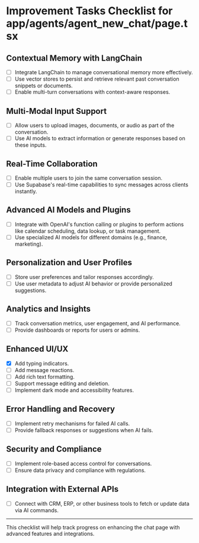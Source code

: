 # Improvement Tasks Checklist for app/agents/agent_new_chat/page.tsx

## Contextual Memory with LangChain
- [ ] Integrate LangChain to manage conversational memory more effectively.
- [ ] Use vector stores to persist and retrieve relevant past conversation snippets or documents.
- [ ] Enable multi-turn conversations with context-aware responses.

## Multi-Modal Input Support
- [ ] Allow users to upload images, documents, or audio as part of the conversation.
- [ ] Use AI models to extract information or generate responses based on these inputs.

## Real-Time Collaboration
- [ ] Enable multiple users to join the same conversation session.
- [ ] Use Supabase's real-time capabilities to sync messages across clients instantly.

## Advanced AI Models and Plugins
- [ ] Integrate with OpenAI's function calling or plugins to perform actions like calendar scheduling, data lookup, or task management.
- [ ] Use specialized AI models for different domains (e.g., finance, marketing).

## Personalization and User Profiles
- [ ] Store user preferences and tailor responses accordingly.
- [ ] Use user metadata to adjust AI behavior or provide personalized suggestions.

## Analytics and Insights
- [ ] Track conversation metrics, user engagement, and AI performance.
- [ ] Provide dashboards or reports for users or admins.

## Enhanced UI/UX
- [x] Add typing indicators.
- [ ] Add message reactions.
- [ ] Add rich text formatting.
- [ ] Support message editing and deletion.
- [ ] Implement dark mode and accessibility features.

## Error Handling and Recovery
- [ ] Implement retry mechanisms for failed AI calls.
- [ ] Provide fallback responses or suggestions when AI fails.

## Security and Compliance
- [ ] Implement role-based access control for conversations.
- [ ] Ensure data privacy and compliance with regulations.

## Integration with External APIs
- [ ] Connect with CRM, ERP, or other business tools to fetch or update data via AI commands.

---

This checklist will help track progress on enhancing the chat page with advanced features and integrations.
